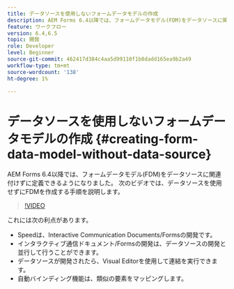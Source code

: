 ```yaml
---
title: データソースを使用しないフォームデータモデルの作成
description: AEM Forms 6.4以降では、フォームデータモデル(FDM)をデータソースに関連付けずに定義できるようになりました。 次のビデオでは、データソースを使用せずにFDMを作成する手順を説明します。
feature: ワークフロー
version: 6.4,6.5
topic: 開発
role: Developer
level: Beginner
source-git-commit: 462417d384c4aa5d99110f1b8dadd165ea9b2a49
workflow-type: tm+mt
source-wordcount: '138'
ht-degree: 1%

---
```



# データソースを使用しないフォームデータモデルの作成 {#creating-form-data-model-without-data-source}

AEM Forms 6.4以降では、フォームデータモデル(FDM)をデータソースに関連付けずに定義できるようになりました。 次のビデオでは、データソースを使用せずにFDMを作成する手順を説明します。

>[!VIDEO](https://video.tv.adobe.com/v/21414/?quality=9&learn=on)

これには次の利点があります。

* Speedは、Interactive Communication Documents/Formsの開発です。
* インタラクティブ通信ドキュメント/Formsの開発は、データソースの開発と並行して行うことができます。
* データソースが開発されたら、Visual Editorを使用して連結を実行できます。
* 自動バインディング機能は、類似の要素をマッピングします。

